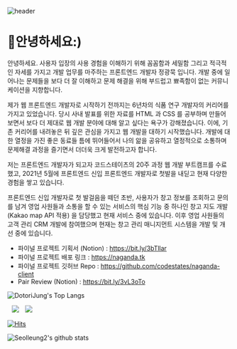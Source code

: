 ![header](https://capsule-render.vercel.app/api?type=wave&color=auto&height=300&section=header&text=Dotori%20Jung&fontSize=90)

# 🌰안녕하세요:)

안녕하세요. 사용자 입장의 사용 경험을 이해하기 위해 꼼꼼함과 세밀함 그리고 적극적인 자세를 가지고 개발 업무를 마주하는 프론트엔드 개발자 정광묵 입니다.
개발 중에 일어나는 문제들을 보다 더 잘 이해하고 문제 해결을 위해 부드럽고 뾰족함이 없는 커뮤니케이션을 지향합니다.

제가 웹 프론트엔드 개발자로 시작하기 전까지는 6년차의 식품 연구 개발자의 커리어를 가지고 있었습니다.
당시 사내 발표를 위한 자료를 HTML 과 CSS 를 공부하며 만들어보면서 보다 더 제대로 웹 개발 분야에 대해 알고 싶다는 욕구가 강해졌습니다. 이에, 기존 커리어를 내려놓은 뒤 깊은 관심을 가지고 웹 개발을 대하기 시작했습니다. 개발에 대한 열정을 가진 좋은 동료들 틈에 뛰어들어서 나의 앎을 공유하고 열정적으로 소통하며 문제해결 과정을 즐기면서 더더욱 크게 발전하고자 합니다.

저는 프론트엔드 개발자가 되고자 코드스테이츠의 20주 과정 웹 개발 부트캠프를 수료했고, 2021년 5월에 프론트엔드 신입 프론트엔드 개발자로 첫발을 내딛고 현재 다양한 경험을 쌓고 있습니다.

프론트엔드 신입 개발자로 첫 발걸음을 떼던 초반, 사용자가 창고 정보를 조회하고 문의를 남겨 영업 사원들과 소통을 할 수 있는 서비스의 핵심 기능 중 하나인 창고 지도 개발 (Kakao map API 적용) 을 담당했고 현재 서비스 중에 있습니다. 이후 영업 사원들의 고객 관리 CRM 개발에 참여했으며 현재는 창고 관리 매니지먼트 시스템을 개발 및 개선 중에 있습니다.
 

- 파이널 프로젝트 기획서 (Notion) : https://bit.ly/3bTllar
- 파이널 프로젝트 배포 링크 : https://naganda.tk
- 파이널 프로젝트 깃허브 Repo : https://github.com/codestates/naganda-client
- Pair Review (Notion) : https://bit.ly/3vL3oTo

![DotoriJung's Top Langs](https://github-readme-stats.vercel.app/api/top-langs?username=seolleung2&layout=compact&theme=dracula)

<a href="https://github.com/seolleung2"><img src="https://img.shields.io/badge/Github-seolleung2-blue?style=flat&logo=github" style="height : auto; margin-left : 10px; margin-right : 10px;"></a> <a href="https://dev-seolleung2.netlify.app"><img src="https://img.shields.io/badge/Blog-seolleung2-orange?logo=Blogger"></a>

[![Hits](https://hits.seeyoufarm.com/api/count/incr/badge.svg?url=https%3A%2F%2Fgithub.com%2Fseolleung2%2Fhit-counter&count_bg=%2379C83D&title_bg=%23555555&icon=&icon_color=%23E7E7E7&title=seolleung2++hits&edge_flat=false)](https://hits.seeyoufarm.com)

![Seolleung2's github stats](https://github-readme-stats.vercel.app/api?username=seolleung2&show_icons=true&theme=radical)



